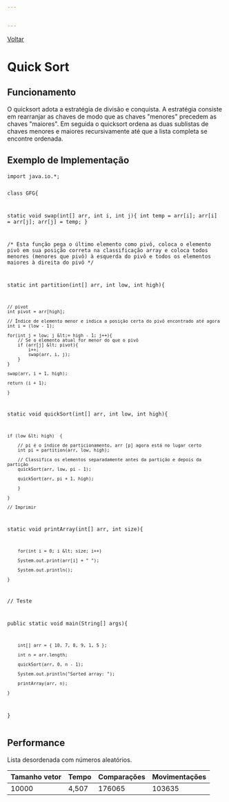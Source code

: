 ```yaml
---


---
```


<p><a href="../Readme.md">Voltar</a></p>
<h1>Quick Sort
</h1><h2 id="funcionamento">Funcionamento</h2>
<p>O quicksort adota a estratégia de divisão e conquista. A estratégia consiste em rearranjar as chaves de modo que as chaves "menores" precedem as chaves "maiores". Em seguida o quicksort ordena as duas sublistas de chaves menores e maiores recursivamente até que a lista completa se encontre ordenada.</p>
<h2 id="exemplo-de-implementação">Exemplo de Implementação</h2>
<pre><code>import java.io.*;

class GFG{

  

static void swap(int[] arr, int i, int j){
int temp = arr[i];
arr[i] = arr[j];
arr[j] = temp;
}

/* Esta função pega o último elemento como pivô, coloca
o elemento pivô em sua posição correta na classificação
array e coloca todos menores (menores que pivô)
à esquerda do pivô e todos os elementos maiores à direita do pivô */

static int partition(int[] arr, int low, int high){

	// pivot
	int pivot = arr[high];

	// Índice de elemento menor e indica a posição certa do pivô encontrado até agora
	int i = (low - 1);

	for(int j = low; j &lt;= high - 1; j++){
		// Se o elemento atual for menor do que o pivô
		if (arr[j] &lt; pivot){
			i++;
			swap(arr, i, j);
		}
	}

	swap(arr, i + 1, high);

	return (i + 1);

	}
	
static void quickSort(int[] arr, int low, int high){

	if (low &lt; high)	{

		// pi é o índice de particionamento, arr [p] agora está no lugar certo
		int pi = partition(arr, low, high);

		// Classifica os elementos separadamente antes da partição e depois da partição
		quickSort(arr, low, pi - 1);

		quickSort(arr, pi + 1, high);

		}

	}

	// Imprimir

static void printArray(int[] arr, int size){

		for(int i = 0; i &lt; size; i++)

		System.out.print(arr[i] + " ");

		System.out.println();

	}

// Teste

public static void main(String[] args){

		int[] arr = { 10, 7, 8, 9, 1, 5 };

		int n = arr.length;

		quickSort(arr, 0, n - 1);

		System.out.println("Sorted array: ");

		printArray(arr, n);

	}

}
</code></pre>
<h2 id="performance">Performance</h2>
<p>Lista desordenada com números aleatórios.</p>

<table>
<thead>
<tr>
<th>Tamanho vetor</th>
<th>Tempo</th>
<th>Comparações</th>
<th>Movimentações</th>
</tr>
</thead>
<tbody>
<tr>
<td>10000</td>
<td>4,507</td>
<td>176065</td>
<td>103635</td>
</tr>
</tbody>
</table>
